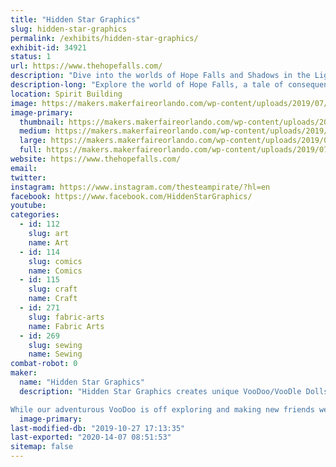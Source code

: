 ```yaml
---
title: "Hidden Star Graphics"
slug: hidden-star-graphics
permalink: /exhibits/hidden-star-graphics/
exhibit-id: 34921
status: 1
url: https://www.thehopefalls.com/
description: "Dive into the worlds of Hope Falls and Shadows in the Light.  Fire Art, Original canvas, fanart and more. "
description-long: "Explore the world of Hope Falls, a tale of consequences and redemption. Or discover the mysteries surrounding a grounded fae and disapearing magic.   Or geek out on original canvas, geek art and our personal favorite Fire art."
location: Spirit Building
image: https://makers.makerfaireorlando.com/wp-content/uploads/2019/07/Exhibit.jpg
image-primary:
  thumbnail: https://makers.makerfaireorlando.com/wp-content/uploads/2019/07/Exhibit-150x150.jpg
  medium: https://makers.makerfaireorlando.com/wp-content/uploads/2019/07/Exhibit-300x243.jpg
  large: https://makers.makerfaireorlando.com/wp-content/uploads/2019/07/Exhibit.jpg
  full: https://makers.makerfaireorlando.com/wp-content/uploads/2019/07/Exhibit.jpg
website: https://www.thehopefalls.com/
email: 
twitter: 
instagram: https://www.instagram.com/thesteampirate/?hl=en
facebook: https://www.facebook.com/HiddenStarGraphics/
youtube: 
categories:
  - id: 112
    slug: art
    name: Art
  - id: 114
    slug: comics
    name: Comics
  - id: 115
    slug: craft
    name: Craft
  - id: 271
    slug: fabric-arts
    name: Fabric Arts
  - id: 269
    slug: sewing
    name: Sewing
combat-robot: 0
maker:
  name: "Hidden Star Graphics"
  description: "Hidden Star Graphics creates unique VooDoo/VooDle Dolls based off of our original character VooDoo, Double V (Violet VooDoo) and Minnie VooDoo. VooDoo's make the best companions as they love all sorts of adventures and cosplaying as their favorite characters. 

While our adventurous VooDoo is off exploring and making new friends we also create the webcomic series HopeFalls and Shadows in the Light. "
  image-primary: 
last-modified-db: "2019-10-27 17:13:35"
last-exported: "2020-14-07 08:51:53"
sitemap: false
---
```

